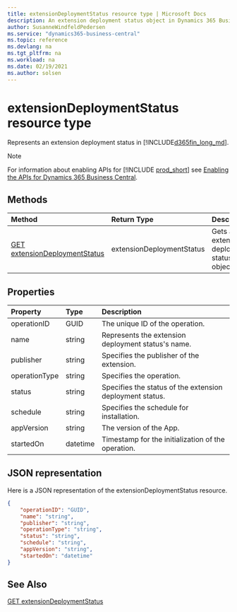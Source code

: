 ```yaml
---
title: extensionDeploymentStatus resource type | Microsoft Docs
description: An extension deployment status object in Dynamics 365 Business Central.
author: SusanneWindfeldPedersen
ms.service: "dynamics365-business-central"
ms.topic: reference
ms.devlang: na
ms.tgt_pltfrm: na
ms.workload: na
ms.date: 02/19/2021
ms.author: solsen
---
```


# extensionDeploymentStatus resource type

<!-- START>DO_NOT_EDIT -->
<!-- IMPORTANT:Do not edit any of the content between here and the END>DO_NOT_EDIT. -->
Represents an extension deployment status in [!INCLUDE[d365fin_long_md](../../includes/d365fin_long_md.md)].

> [!NOTE]
> For information about enabling APIs for [!INCLUDE [prod_short](../../includes/prod_short.md)] see [Enabling the APIs for Dynamics 365 Business Central](dynamics-nav/api-reference/v2.0/enabling-apis-for-dynamics-nav).

## Methods

| Method | Return Type|Description |
|:--------------------|:-----------|:-------------------------|
|[GET extensionDeploymentStatus](../api/dynamics_extensiondeploymentstatus_get.md)|extensionDeploymentStatus|Gets a extension deployment status object.|



## Properties

| Property           | Type   |Description     |
|:-------------------|:-------|:---------------|
|operationID|GUID|The unique ID of the operation.|
|name|string|Represents the extension deployment status's name.|
|publisher|string|Specifies the publisher of the extension.|
|operationType|string|Specifies the operation.|
|status|string|Specifies the status of the extension deployment status.|
|schedule|string|Specifies the schedule for installation.|
|appVersion|string|The version of the App.|
|startedOn|datetime|Timestamp for the initialization of the operation.|

## JSON representation

Here is a JSON representation of the extensionDeploymentStatus resource.


```json
{
    "operationID": "GUID",
    "name": "string",
    "publisher": "string",
    "operationType": "string",
    "status": "string",
    "schedule": "string",
    "appVersion": "string",
    "startedOn": "datetime"
}
```
<!-- IMPORTANT: END>DO_NOT_EDIT -->

## See Also
[GET extensionDeploymentStatus](../api/dynamics_extensiondeploymentstatus_get.md)  

